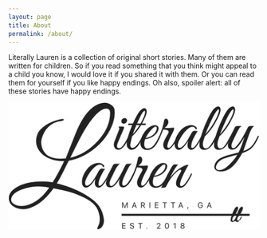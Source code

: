 ```yaml
---
layout: page
title: About
permalink: /about/
---
```


Literally Lauren is a collection of original short stories. Many of them are written for children.  So if you read something that you think might appeal to a child you know, I would love it if you shared it with them. Or you can read them for yourself if you like happy endings. Oh also, spoiler alert: all of these stories have happy endings. 

![](/assets/ll-logo.svg)